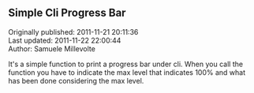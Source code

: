 ## Simple Cli Progress Bar  
Originally published: 2011-11-21 20:11:36  
Last updated: 2011-11-22 22:00:44  
Author: Samuele Millevolte  
  
It's a simple function to print a progress bar under cli. When you call the function you have to indicate the max level that indicates 100% and what has been done considering the max level.